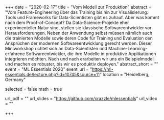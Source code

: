 +++
date = "2020-02-17"
title = "Vom Modell zur Produktion"
abstract = "Vom Feature-Engineering über das Training bis hin zur Visualisierung: Tools und Frameworks für Data-Scientisten gibt es zuhauf. Aber was kommt nach dem Proof-of-Concept? Da Data-Science-Projekte eher experimenteller Natur sind, stellen sie klassische Softwareentwickler vor Herausforderungen. Neben der Anwendung selbst müssen nämlich auch die trainierten Modelle sowie deren Code für Training und Evaluation den Ansprüchen der modernen Softwareentwicklung gerecht werden. Dieser Miniworkshop richtet sich an Data-Scientisten und Machine-Learning-erfahrene Softwareentwickler, die ihre Modelle in produktive Applikationen integrieren möchten. Nach und nach erarbeiten wir uns ein Beispielmodell und machen es robuster, bis wir es produktiv deployen."
abstract_short = ""
event = "ML Essentials 2020"
event_url = "https://ml-essentials.de/lecture.php?id=10745&source=11"
location = "Heidelberg, Germany"

selected = false
math = true

url_pdf = ""
url_slides = "https://github.com/crazzle/mlessentials"
url_video = ""

+++

